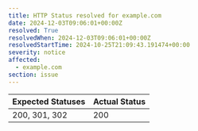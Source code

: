 ```yaml
---
title: HTTP Status resolved for example.com
date: 2024-12-03T09:06:01+00:00Z
resolved: True
resolvedWhen: 2024-12-03T09:06:01+00:00Z
resolvedStartTime: 2024-10-25T21:09:43.191474+00:00
severity: notice
affected:
  - example.com
section: issue
---
```


| Expected Statuses | Actual Status  |
|-------------------|----------------|
| 200, 301, 302 | 200 |

